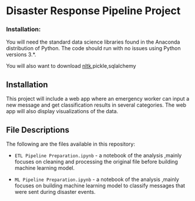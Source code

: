 # Disaster Response Pipeline Project

### Installation:
You will need the standard data science libraries found in the Anaconda distribution of Python.  The code should run with no issues using Python versions 3.*.  

You will also want to download [nltk](https://www.nltk.org/data.html),pickle,sqlalchemy

## Installation <a name="installation"></a>
This project will include a web app where an emergency worker can input a new message and get classification results in several categories. The web app will also display visualizations of the data. 

## File Descriptions <a name="files"></a>

The following are the files available in this repository:

* `ETL Pipeline Preparation.ipynb` - a notebook of the analysis ,mainly focuses on  cleaning and processing the original file before building machine learning model.

* `ML Pipeline Preparation.ipynb` - a notebook of the analysis ,mainly focuses on building machine learning model to classify messages that were sent during disaster events.

